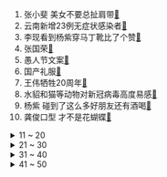 1. 张小斐 美女不要总扯肩带[:link:](https://s.weibo.com/weibo?q=%23张小斐%20美女不要总扯肩带%23&Refer=top)
2. 云南新增23例无症状感染者[:link:](https://s.weibo.com/weibo?q=%23云南新增23例无症状感染者%23&Refer=top)
3. 李现看到杨紫穿马丁靴比了个赞[:link:](https://s.weibo.com/weibo?q=%23李现看到杨紫穿马丁靴比了个赞%23&Refer=top)
4. 张国荣[:link:](https://s.weibo.com/weibo?q=%23张国荣%23&Refer=top)
5. 愚人节文案[:link:](https://s.weibo.com/weibo?q=%23愚人节文案%23&Refer=top)
6. 国产礼服[:link:](https://s.weibo.com/weibo?q=%23国产礼服%23&Refer=top)
7. 王伟牺牲20周年[:link:](https://s.weibo.com/weibo?q=%23王伟牺牲20周年%23&Refer=top)
8. 水貂和猫等动物对新冠病毒高度易感[:link:](https://s.weibo.com/weibo?q=%23水貂和猫等动物对新冠病毒高度易感%23&Refer=top)
9. 杨紫 碰到了这么多好朋友还有酒喝[:link:](https://s.weibo.com/weibo?q=%23杨紫%20碰到了这么多好朋友还有酒喝%23&Refer=top)
10. 龚俊口型 才不是花蝴蝶[:link:](https://s.weibo.com/weibo?q=%23龚俊口型%20才不是花蝴蝶%23&Refer=top)
<details>
<summary>11 ~ 20</summary>

11. 中化集团与中国化工实施联合重组[:link:](https://s.weibo.com/weibo?q=%23中化集团与中国化工实施联合重组%23&Refer=top)
12. 求白敬亭交出王嘉尔的直拍[:link:](https://s.weibo.com/weibo?q=%23求白敬亭交出王嘉尔的直拍%23&Refer=top)
13. 婚前隐瞒精神病史法院支持撤销婚姻[:link:](https://s.weibo.com/weibo?q=%23婚前隐瞒精神病史法院支持撤销婚姻%23&Refer=top)
14. 迪丽热巴 赵露思[:link:](https://s.weibo.com/weibo?q=%23迪丽热巴%20赵露思%23&Refer=top)
15. 原来玉昭令司藤是一个作者[:link:](https://s.weibo.com/weibo?q=%23原来玉昭令司藤是一个作者%23&Refer=top)
16. 何穗的腰[:link:](https://s.weibo.com/weibo?q=%23何穗的腰%23&Refer=top)
17. 苏醒三观[:link:](https://s.weibo.com/weibo?q=%23苏醒三观%23&Refer=top)
18. 教育部考试中心不再承办剑桥MSE考试[:link:](https://s.weibo.com/weibo?q=%23教育部考试中心不再承办剑桥MSE考试%23&Refer=top)
19. 张恒被判归还借款2000万[:link:](https://s.weibo.com/weibo?q=%23张恒被判归还借款2000万%23&Refer=top)
20. 唐鹤德晒照缅怀张国荣[:link:](https://s.weibo.com/weibo?q=%23唐鹤德晒照缅怀张国荣%23&Refer=top)
</details>
<details>
<summary>21 ~ 30</summary>

21. 赵丽颖的高定是国货[:link:](https://s.weibo.com/weibo?q=%23赵丽颖的高定是国货%23&Refer=top)
22. 杨采钰空气蓝纱裙[:link:](https://s.weibo.com/weibo?q=%23杨采钰空气蓝纱裙%23&Refer=top)
23. 烈士王伟墓内埋着一套旧军装[:link:](https://s.weibo.com/weibo?q=%23烈士王伟墓内埋着一套旧军装%23&Refer=top)
24. 制糖夫妇醉酒[:link:](https://s.weibo.com/weibo?q=%23制糖夫妇醉酒%23&Refer=top)
25. 四月文案[:link:](https://s.weibo.com/weibo?q=%23四月文案%23&Refer=top)
26. 北约战机一天升空10次伴飞俄战机[:link:](https://s.weibo.com/weibo?q=%23北约战机一天升空10次伴飞俄战机%23&Refer=top)
27. 月销售额15万以下纳税人免征增值税[:link:](https://s.weibo.com/weibo?q=%23月销售额15万以下纳税人免征增值税%23&Refer=top)
28. 尹弘同志任甘肃省委书记[:link:](https://s.weibo.com/weibo?q=%23尹弘同志任甘肃省委书记%23&Refer=top)
29. 长歌行[:link:](https://s.weibo.com/weibo?q=%23长歌行%23&Refer=top)
30. 杨笠想跟女保镖交朋友[:link:](https://s.weibo.com/weibo?q=%23杨笠想跟女保镖交朋友%23&Refer=top)
</details>
<details>
<summary>31 ~ 40</summary>

31. HM在华关闭约20家门店[:link:](https://s.weibo.com/weibo?q=%23HM在华关闭约20家门店%23&Refer=top)
32. 冰岛火山喷发游客在旁淡定打球[:link:](https://s.weibo.com/weibo?q=%23冰岛火山喷发游客在旁淡定打球%23&Refer=top)
33. 沙磊[:link:](https://s.weibo.com/weibo?q=%23沙磊%23&Refer=top)
34. HM最新声明全文没提新疆[:link:](https://s.weibo.com/weibo?q=%23HM最新声明全文没提新疆%23&Refer=top)
35. 四月你好[:link:](https://s.weibo.com/weibo?q=%23四月你好%23&Refer=top)
36. 德暂停60岁以下人群接种阿斯利康疫苗[:link:](https://s.weibo.com/weibo?q=%23德暂停60岁以下人群接种阿斯利康疫苗%23&Refer=top)
37. 英国高校花21万打造环保少女铜像[:link:](https://s.weibo.com/weibo?q=%23英国高校花21万打造环保少女铜像%23&Refer=top)
38. 南大碎尸案被害人家属喊话凶手[:link:](https://s.weibo.com/weibo?q=%23南大碎尸案被害人家属喊话凶手%23&Refer=top)
39. 女生可以有多酷[:link:](https://s.weibo.com/weibo?q=%23女生可以有多酷%23&Refer=top)
40. 14天内从瑞丽出来的人都去了哪[:link:](https://s.weibo.com/weibo?q=%2314天内从瑞丽出来的人都去了哪%23&Refer=top)
</details>
<details>
<summary>41 ~ 50</summary>

41. 爱好和性别有关吗[:link:](https://s.weibo.com/weibo?q=%23爱好和性别有关吗%23&Refer=top)
42. 迪丽热巴哭戏[:link:](https://s.weibo.com/weibo?q=%23迪丽热巴哭戏%23&Refer=top)
43. 王者荣耀[:link:](https://s.weibo.com/weibo?q=%23王者荣耀%23&Refer=top)
44. 时尚芭莎年度派对[:link:](https://s.weibo.com/weibo?q=%23时尚芭莎年度派对%23&Refer=top)
45. 快乐大本营预告[:link:](https://s.weibo.com/weibo?q=%23快乐大本营预告%23&Refer=top)
46. 医院引进自动麻将机助患者康复[:link:](https://s.weibo.com/weibo?q=%23医院引进自动麻将机助患者康复%23&Refer=top)
47. 椰树被立案调查[:link:](https://s.weibo.com/weibo?q=%23椰树被立案调查%23&Refer=top)
48. 顶楼[:link:](https://s.weibo.com/weibo?q=%23顶楼%23&Refer=top)
49. 沈若歆被社死式求婚[:link:](https://s.weibo.com/weibo?q=%23沈若歆被社死式求婚%23&Refer=top)
50. 哈尔滨民宅燃气爆炸致3伤[:link:](https://s.weibo.com/weibo?q=%23哈尔滨民宅燃气爆炸致3伤%23&Refer=top)
</details>